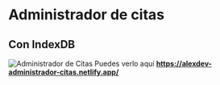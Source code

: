 # Administrador de citas
## Con IndexDB

![Administrador de Citas]('/screen.png')
Puedes verlo aquí **<https://alexdev-administrador-citas.netlify.app/>**